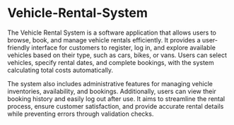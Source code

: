 # Vehicle-Rental-System
The Vehicle Rental System is a software application that allows users to browse, book, and manage vehicle rentals efficiently. It provides a user-friendly interface for customers to register, log in, and explore available vehicles based on their type, such as cars, bikes, or vans. Users can select vehicles, specify rental dates, and complete bookings, with the system calculating total costs automatically.

The system also includes administrative features for managing vehicle inventories, availability, and bookings. Additionally, users can view their booking history and easily log out after use. It aims to streamline the rental process, ensure customer satisfaction, and provide accurate rental details while preventing errors through validation checks.
